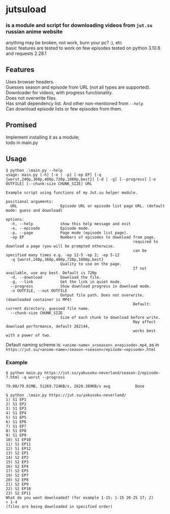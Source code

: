 # jutsuload

### is a module and script for downloading videos from `jut.su` russian anime website

anything may be broken, not work, burn your pc? :), etc  
basic features are tested to work on few episodes
tested on python 3.10.6 and requests 2.28.1

## Features

Uses browser headers.  
Guesses season and episode from URL (not all types are supported).  
Downloader for videos, with progress functionality.  
Does not overwrite files.  
Has small dependency list.
And other non-mentioned from `--help`  
Can download episode lists or few episodes from them.

## Promised

Implement installing it as a module;  
todo in main.py

## Usage

```
$ python .\main.py --help                                                                                   
usage: main.py [-h] [-e | -p] [-ep EP] [-q {worst,240p,360p,480p,720p,1080p,best}] [-d | -g] [--progress] [-o OUTFILE] [--chunk-size CHUNK_SIZE] URL

Example script using functions of my Jut.su helper module.

positional arguments:
  URL                   Episode URL or episode list page URL. (default mode: guess and download)

options:
  -h, --help            show this help message and exit
  -e, --episode         Episode mode.
  -p, --page            Page mode (episode list page).
  -ep EP                Numbers of episodes to download from page,
                                                        required to download a page (you will be prompted otherwise.
                                                        can be specified many times e.g. -ep 12-5 -ep 2; -ep 5-12
  -q {worst,240p,360p,480p,720p,1080p,best}
                        Quality to use on the page.
                                                        If not available, use any best. Default is 720p
  -d, --download        Download the file.
  -g, --link            Get the link in quiet mode.
  --progress            Show download progress in download mode.
  -o OUTFILE, --out OUTFILE
                        Output file path. Does not overwrite. (downloaded container is MP4)
                                                        Default: current directory, guessed file name.
  --chunk-size CHUNK_SIZE
                        Size of each chunk to download before write.
                                                        May affect download performance, default 262144,
                                                        works best with a power of two.
```

Default naming scheme is: `<anime-name>_s<season>_e<episode>.mp4`, as
in `https://jut.su/<anime-name>/season-<season>/episode-<episode>.html`

### Example

```
$ python main.py https://jut.su/yakusoku-neverland/season-2/episode-7.html -q worst --progress

79.00/79.01MB, 51269.724KB/s, 2620.389KB/s avg           Done
```

```
$ python .\main.py https://jut.su/yakusoku-neverland/
1) S1 EP1
2) S1 EP2
3) S1 EP3
4) S1 EP4
5) S1 EP5
6) S1 EP6
7) S1 EP7
8) S1 EP8
9) S1 EP9
10) S1 EP10
11) S1 EP11
12) S1 EP12
13) S2 EP1
14) S2 EP2
15) S2 EP3
16) S2 EP4
17) S2 EP5
19) S2 EP7
20) S2 EP8
21) S2 EP9
22) S2 EP10
23) S2 EP11
What do you want downloaded? (for example 1-15; 1-15 20-25 17; 2)
> 1-4
(files are being downloaded in specified order)
```